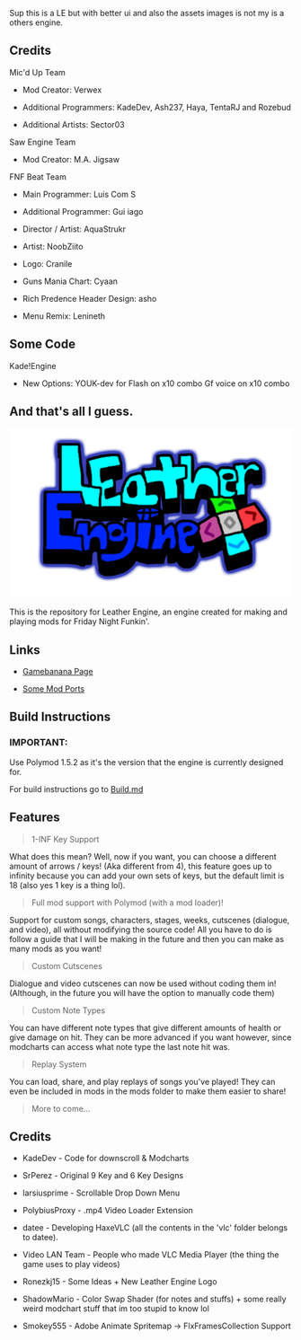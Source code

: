 Sup this is a LE but with better ui and also the assets images is not my is a others engine.

## Credits

Mic'd Up Team 
* Mod Creator: Verwex

* Additional Programmers: KadeDev, Ash237, Haya, TentaRJ and Rozebud

* Additional Artists: Sector03

Saw Engine Team
* Mod Creator: M.A. Jigsaw

FNF Beat Team
* Main Programmer: Luis Com S

* Additional Programmer: Gui iago

* Director / Artist: AquaStrukr

* Artist: NoobZiito

* Logo: Cranile

* Guns Mania Chart: Cyaan

* Rich Predence Header Design: asho

* Menu Remix: Lenineth

## Some Code

Kade!Engine
* New Options: YOUK-dev for Flash on x10 combo Gf voice on x10 combo

## And that's all I guess.


![Logo](art/Logo.png)

This is the repository for Leather Engine, an engine created for making and playing mods for Friday Night Funkin'.

## Links

- [Gamebanana Page](https://gamebanana.com/mods/334945)

- [Some Mod Ports](https://github.com/Leather128/LeathersFNFModPorts)

## Build Instructions 

### IMPORTANT:

Use Polymod 1.5.2 as it's the version that the engine is currently designed for.

For build instructions go to [Build.md](https://github.com/Leather128/LeatherEngine/blob/main/Build.md)

## Features

> 1-INF Key Support

What does this mean? Well, now if you want, you can choose a different amount of arrows / keys! (Aka different from 4), this feature goes up to infinity because you can add your own sets of keys, but the default limit is 18 (also yes 1 key is a thing lol).

> Full mod support with Polymod (with a mod loader)!

Support for custom songs, characters, stages, weeks, cutscenes (dialogue, and video), all without modifying the source code! All you have to do is follow a guide that I will be making in the future and then you can make as many mods as you want!

> Custom Cutscenes

Dialogue and video cutscenes can now be used without coding them in! (Although, in the future you will have the option to manually code them)

> Custom Note Types

You can have different note types that give different amounts of health or give damage on hit. They can be more advanced if you want however, since modcharts can access what note type the last note hit was.

> Replay System

You can load, share, and play replays of songs you've played! They can even be included in mods in the mods folder to make them easier to share!

> More to come...

## Credits

* KadeDev - Code for downscroll & Modcharts

* SrPerez - Original 9 Key and 6 Key Designs

* larsiusprime - Scrollable Drop Down Menu

* PolybiusProxy - .mp4 Video Loader Extension

* datee - Developing HaxeVLC (all the contents in the 'vlc' folder belongs to datee).

* Video LAN Team - People who made VLC Media Player (the thing the game uses to play videos)

* Ronezkj15 - Some Ideas + New Leather Engine Logo

* ShadowMario - Color Swap Shader (for notes and stuffs) + some really weird modchart stuff that im too stupid to know lol

* Smokey555 - Adobe Animate Spritemap -> FlxFramesCollection Support
